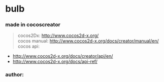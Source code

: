 # bulb

### made in cocoscreator
> cocos2Dx: http://www.cocos2d-x.org/  
> cocos manual: http://www.cocos2d-x.org/docs/creator/manual/en/  
> cocos api: 
* http://www.cocos2d-x.org/docs/creator/api/en/  
* http://www.cocos2d-x.org/docs/api-ref/  

### author: 
